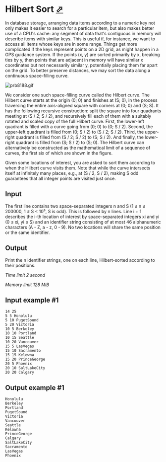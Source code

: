 # Hilbert Sort [⬀](https://www.e-olymp.com/en/problems/8188)

In database storage, arranging data items according to a numeric key not only makes it easier to search for a particular item, but also makes better use of a CPU's cache: any segment of data that's contiguous in memory will describe items with similar keys. This is useful if, for instance, we want to access all items whose keys are in some range. Things get more complicated if the keys represent points on a 2D grid, as might happen in a GPS guidance system. If the points (x, y) are sorted primarily by x, breaking ties by y, then points that are adjacent in memory will have similar x coordinates but not necessarily similar y, potentially placing them far apart on the grid. To better preserve distances, we may sort the data along a continuous space-filling curve.

![prb8188.gif](808bca566241a8dbe6bc1b72a830aacb.gif)

We consider one such space-filling curve called the Hilbert curve. The Hilbert curve starts at the origin (0; 0) and finishes at (S; 0), in the process traversing the entire axis-aligned square with corners at (0; 0) and (S; S). It has the following recursive construction: split the square into four quadrants meeting at (S / 2; S / 2), and recursively fill each of them with a suitably rotated and scaled copy of the full Hilbert curve. First, the lower-left quadrant is filled with a curve going from (0; 0) to (0; S / 2). Second, the upper-left quadrant is filled from (0; S / 2) to (S / 2; S / 2). Third, the upper-right quadrant is filled from (S / 2; S / 2) to (S; S / 2). And finally, the lower-right quadrant is filled from (S; S / 2) to (S; 0). The Hilbert curve can alternatively be constructed as the mathematical limit of a sequence of curves, the first six of which are shown in the figure.

Given some locations of interest, you are asked to sort them according to when the Hilbert curve visits them. Note that while the curve intersects itself at infinitely many places, e.g., at (S / 2, S / 2), making S odd guarantees that all integer points are visited just once.

## Input

The first line contains two space-separated integers n and S (1 ≤ n ≤ 200000, 1 ≤ S < 10⁹, S is odd). This is followed by n lines. Line i + 1 describes the i-th location of interest by space-separated integers xi and yi (0 ≤ xi, yi ≤ S) and an identifier string consisting of at most 46 alphanumeric characters (A - Z, a - z, 0 - 9). No two locations will share the same position or the same identifier.

## Output

Print the n identifier strings, one on each line, Hilbert-sorted according to their positions.

_Time limit 2 second_

_Memory limit 128 MiB_

## Input example #1
```
14 25
5 5 Honolulu
5 10 PugetSound
5 20 Victoria
10 5 Berkeley
10 10 Portland
10 15 Seattle
10 20 Vancouver
15 5 LasVegas
15 10 Sacramento
15 15 Kelowna
15 20 PrinceGeorge
20 5 Phoenix
20 10 SaltLakeCity
20 20 Calgary
```

## Output example #1
```
Honolulu
Berkeley
Portland
PugetSound
Victoria
Vancouver
Seattle
Kelowna
PrinceGeorge
Calgary
SaltLakeCity
Sacramento
LasVegas
Phoenix
```
